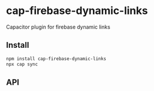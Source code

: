 # cap-firebase-dynamic-links

Capacitor plugin for firebase dynamic links

## Install

```bash
npm install cap-firebase-dynamic-links
npx cap sync
```

## API

<docgen-index></docgen-index>

<docgen-api>
<!-- run docgen to generate docs from the source -->
<!-- More info: https://github.com/ionic-team/capacitor-docgen -->
</docgen-api>
